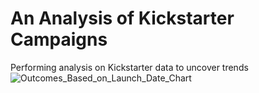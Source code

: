 # An Analysis of Kickstarter Campaigns
Performing analysis on Kickstarter data to uncover trends  
![Outcomes_Based_on_Launch_Date_Chart](path/to/Outcomes_Based_on_Launch_Date_Chart.png)
